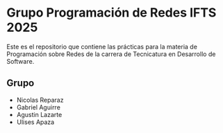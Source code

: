 # Grupo Programación de Redes IFTS 2025
Este es el repositorio que contiene las prácticas para la materia de Programación sobre Redes de la carrera de Tecnicatura en Desarrollo de Software.

## Grupo
- Nicolas Reparaz
- Gabriel Aguirre
- Agustin Lazarte
- Ulises Apaza
